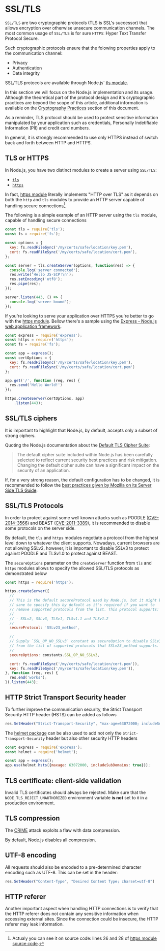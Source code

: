 SSL/TLS
=======

`SSL/TLS` are two cryptographic protocols (TLS is SSL's successor) that allows
encryption over otherwise unsecure communication channels. The most common
usage of `SSL/TLS` is for sure `HTTPS`: Hyper Text Transfer Protocol Secure.

Such cryptographic protocols ensure that the folowing properties apply to the
communication channel:

* Privacy
* Authentication
* Data integrity

SSL/TLS protocols are available through Node.js' [tls module][4].

In this section we will focus on the Node.js implementation and its usage.
Although the theoretical part of the protocol design and it's cryptographic
practices are beyond the scope of this article, additional information is
available on the [Cryptography Practices][1] section of this document.

As a reminder, TLS protocol should be used to protect sensitive information
manipulated by your application such as credentials, Personally Indetifiable
Information (PII) and credit card numbers.

In general, it is strongly recommended to use only HTTPS instead of switch back
and forth between HTTP and HTTPS.

## TLS or HTTPS

In Node.js, you have two distinct modules to create a server using `SSL/TLS`:

* [`tls`][4]
* [`https`][5]

In fact, [https module][5] literally implements "HTTP over TLS" as it depends
on both the `http` and `tls` modules to provide an HTTP server capable of
handling secure connections[^1].

The following is a simple example of an HTTP server using the `tls` module,
capable of handling secure connections

```javascript
const tls = require('tls');
const fs = require('fs');

const options = {
  key: fs.readFileSync('/my/certs/safe/location/key.pem'),
  cert: fs.readFileSync('/my/certs/safe/location/cert.pem'),
};

const server = tls.createServer(options, function(res) => {
  console.log('server connected');
  res.write('Hello JS-SCP!\n');
  res.setEncoding('utf8');
  res.pipe(res);
});

server.listen(443, () => {
  console.log('server bound');
});
```

If you're looking to serve your application over HTTPS you're better to go with
the [https module][5]. Bellow there's a sample using the [Express - Node.js
web application framework][9].

```javascript
const express = require('express');
const https = require('https');
const fs = require('fs');

const app = express();
const certOptions = {
  key: fs.readFileSync('/my/certs/safe/location/key.pem'),
  cert: fs.readFileSync('/my/certs/safe/location/cert.pem')
};

app.get('/', function (req, res) {
  res.send('Hello World!')
});

https.createServer(certOptions, app)
    .listen(443);
```

## SSL/TLS ciphers

It is important to highlight that Node.js, by default, accepts only a subset of
strong ciphers.

Quoting the Node.js documentation about the [Default TLS Cipher Suite][2]:

> The default cipher suite included within Node.js has been carefully selected
> to reflect current security best practices and risk mitigation.
> Changing the default cipher suite can have a significant impact on the
> security of an application.

If, for a very strong reason, the default configuration has to be changed, it
is recommended to follow the [best practices given by Mozilla on its Server
Side TLS Guide][3].

## SSL/TLS Protocols

In order to protect against some well known attacks such as POODLE
([CVE-2014-3566][10]) and BEAST ([CVE-2011-3389][11]), it is recommended to
disable some protocols on the server side.

By default, the `tls` and `https` modules negotiate a protocol from the highest
level down to whatever the client supports. Nowadays, current browsers are not
allowing SSLv2, however, it is important to disable SSLv3 to protect against
POODLE and TLSv1.0 to protect against BEAST.

The `secureOptions` parameter on the `createServer` function from `tls` and
`https` modules allows to specify the allowed SSL/TLS protocols as demonstrated
below

```javascript
const https = require('https');

https.createServer({
  //
  // This is the default secureProtocol used by Node.js, but it might be
  // sane to specify this by default as it's required if you want to
  // remove supported protocols from the list. This protocol supports:
  //
  // - SSLv2, SSLv3, TLSv1, TLSv1.1 and TLSv1.2
  //
  secureProtocol: 'SSLv23_method',

  //
  // Supply `SSL_OP_NO_SSLv3` constant as secureOption to disable SSLv3
  // from the list of supported protocols that SSLv23_method supports.
  //
  secureOptions: constants.SSL_OP_NO_SSLv3,

  cert: fs.readFileSync('/my/certs/safe/location/cert.pem')),
  key: fs.readFileSync('/my/certs/safe/location/key.pem')),
}, function (req, res) {
  res.end('works');
}).listen(443);
```

## HTTP Strict Transport Security header

To further improve the communication security, the Strict Transport Security
HTTP header (HSTS) can be added as follows

```javascript
res.SetHeader("Strict-Transport-Security", "max-age=63072000; includeSubDomains")
```

The [helmet package][12] can be also used to add not only the
`Strict-Transport-Security` header but also other security HTTP headers

```javascript
const express = require('express');
const helmet = require('helmet');

const app = express();
app.use(helmet.hsts({maxage: 63072000, includeSubDomains: true}));
```

## TLS certificate: client-side validation

Invalid TLS certificates should always be rejected.
Make sure that the `NODE_TLS_REJECT_UNAUTHORIZED` environment variable **is
not** set to `0` in a production environment.

## TLS compression

The [CRIME][6] attack exploits a flaw with data compression.

By default, Node.js disables all compression.

## UTF-8 encoding

All requests should also be encoded to a pre-determined character encoding such
as UTF-8. This can be set in the header:

```javascript
res.SetHeader("Content-Type", "Desired Content Type; charset=utf-8")
```

## HTTP referer

Another important aspect when handling HTTP connections is to verify that the
HTTP referer does not contain any sensitive information when accessing external
sites. Since the connection could be insecure, the HTTP referer may leak
information.

[^1]: Actualy you can see it on source code: lines 26 and 28 of [https module source code][8].

[1]: ../cryptography-practices/README.md
[2]: https://nodejs.org/api/tls.html#tls_modifying_the_default_tls_cipher_suite
[3]: https://wiki.mozilla.org/Security/Server_Side_TLS
[4]: https://nodejs.org/api/tls.html
[5]: https://nodejs.org/api/https.html
[6]: https://www.nccgroup.trust/us/about-us/newsroom-and-events/blog/2012/september/details-on-the-crime-attack/
[7]: https://nodejs.org/dist/latest-v6.x/docs/api/http.html
[8]: https://github.com/nodejs/node/blob/467385a49b659b704973b8195328775b620ae6ab/lib/https.js
[9]: https://expressjs.com/
[10]: https://cve.mitre.org/cgi-bin/cvename.cgi?name=CVE-2014-3566
[11]: https://cve.mitre.org/cgi-bin/cvename.cgi?name=cve-2011-3389
[12]: https://www.npmjs.com/package/helmet
